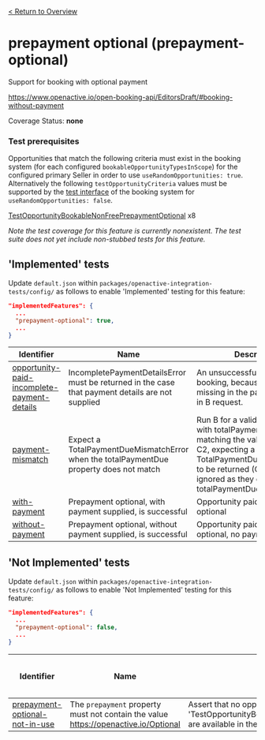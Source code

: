[< Return to Overview](../../README.md)
# prepayment optional (prepayment-optional)

Support for booking with optional payment


https://www.openactive.io/open-booking-api/EditorsDraft/#booking-without-payment

Coverage Status: **none**
### Test prerequisites
Opportunities that match the following criteria must exist in the booking system (for each configured `bookableOpportunityTypesInScope`) for the configured primary Seller in order to use `useRandomOpportunities: true`. Alternatively the following `testOpportunityCriteria` values must be supported by the [test interface](https://openactive.io/test-interface/) of the booking system for `useRandomOpportunities: false`.

[TestOpportunityBookableNonFreePrepaymentOptional](https://openactive.io/test-interface#TestOpportunityBookableNonFreePrepaymentOptional) x8

*Note the test coverage for this feature is currently nonexistent. The test suite does not yet include non-stubbed tests for this feature.*


## 'Implemented' tests

Update `default.json` within `packages/openactive-integration-tests/config/` as follows to enable 'Implemented' testing for this feature:

```json
"implementedFeatures": {
  ...
  "prepayment-optional": true,
  ...
}
```

| Identifier | Name | Description | Prerequisites per Opportunity Type |
|------------|------|-------------|---------------|
| [opportunity-paid-incomplete-payment-details](./implemented/opportunity-paid-incomplete-payment-details-test.js) | IncompletePaymentDetailsError must be returned in the case that payment details are not supplied | An unsuccessful end to end booking, because identifier is missing in the payment property in B request. | [TestOpportunityBookableNonFreePrepaymentOptional](https://openactive.io/test-interface#TestOpportunityBookableNonFreePrepaymentOptional) x2 |
| [payment-mismatch](./implemented/payment-mismatch-test.js) | Expect a TotalPaymentDueMismatchError when the totalPaymentDue property does not match | Run B for a valid opportunity, with totalPaymentDue not matching the value returned by C2, expecting a TotalPaymentDueMismatchError to be returned (C1 and C2 ignored as they do not have totalPaymentDue) | [TestOpportunityBookableNonFreePrepaymentOptional](https://openactive.io/test-interface#TestOpportunityBookableNonFreePrepaymentOptional) x2 |
| [with-payment](./implemented/with-payment-test.js) | Prepayment optional, with payment supplied, is successful | Opportunity paid, prepayment optional | [TestOpportunityBookableNonFreePrepaymentOptional](https://openactive.io/test-interface#TestOpportunityBookableNonFreePrepaymentOptional) x2 |
| [without-payment](./implemented/without-payment-test.js) | Prepayment optional, without payment supplied, is successful | Opportunity paid, prepayment optional, no payment (error) | [TestOpportunityBookableNonFreePrepaymentOptional](https://openactive.io/test-interface#TestOpportunityBookableNonFreePrepaymentOptional) x2 |



## 'Not Implemented' tests


Update `default.json` within `packages/openactive-integration-tests/config/` as follows to enable 'Not Implemented' testing for this feature:

```json
"implementedFeatures": {
  ...
  "prepayment-optional": false,
  ...
}
```

| Identifier | Name | Description | Prerequisites per Opportunity Type |
|------------|------|-------------|---------------|
| [prepayment-optional-not-in-use](./not-implemented/prepayment-optional-not-in-use-test.js) | The `prepayment` property must not contain the value https://openactive.io/Optional | Assert that no opportunities that match criteria 'TestOpportunityBookableNonFreePrepaymentOptional' are available in the opportunity feeds. |  |
